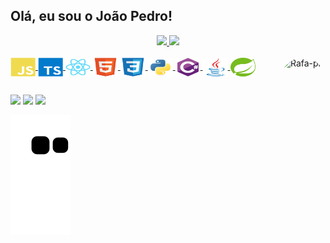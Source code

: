 ## Olá, eu sou o João Pedro!

<div align="center" display="flex">
  <a href="https://github.com/jaotz">
  <img height="170em" src="https://github-readme-stats.vercel.app/api?username=jaotz&show_icons=true&theme=github_dark&include_all_commits=true&count_private=true"/>
  <img height="170em" src="https://github-readme-stats.vercel.app/api/top-langs/?username=jaotz&layout=compact&langs_count=7&theme=github_dark"/>
</div>
  
<div style="display: inline_block"><br>
  <img align="center" alt="Rafa-Js" height="30" width="40" src="https://raw.githubusercontent.com/devicons/devicon/master/icons/javascript/javascript-plain.svg">
  <img align="center" alt="Rafa-Ts" height="30" width="40" src="https://raw.githubusercontent.com/devicons/devicon/master/icons/typescript/typescript-plain.svg">
  
  <img align="center" alt="Rafa-React" height="30" width="40" src="https://raw.githubusercontent.com/devicons/devicon/master/icons/react/react-original.svg">
  <img align="center" alt="Rafa-HTML" height="30" width="40" src="https://raw.githubusercontent.com/devicons/devicon/master/icons/html5/html5-original.svg">
  <img align="center" alt="Rafa-CSS" height="30" width="40" src="https://raw.githubusercontent.com/devicons/devicon/master/icons/css3/css3-original.svg">
  <img align="center" alt="Rafa-Python" height="30" width="40" src="https://raw.githubusercontent.com/devicons/devicon/master/icons/python/python-original.svg">
  <img align="center" alt="Rafa-Csharp" height="30" width="40" src="https://raw.githubusercontent.com/devicons/devicon/master/icons/csharp/csharp-original.svg">
  <img align="center" alt="Rafa-Csharp" height="30" width="40" src="https://raw.githubusercontent.com/devicons/devicon/master/icons/java/java-original.svg">
  <img align="center" alt="Rafa-Csharp" height="30" width="40" src="https://raw.githubusercontent.com/devicons/devicon/master/icons/spring/spring-original.svg">
  <img align="right" alt="Rafa-pic" height="150" style="border-radius:100px;" src="https://lh3.googleusercontent.com/zVlAqduNBg89eTR0XMmOztR-a6r5DpMJX5LJSnQlxNUjXeE8E4FYGjS_dgnk5oukUA_5wpxCuitLzwk5TFsXVIpHrl3GzLrmUrzOMCrG8rR8MRMeMhaKx0Ts3podZzIwYZxJkEk-EPpLwElFjC7iP4x30tJtBEL99grfoINjDrosJVz5ggwlqx7KZlMzQtk6JRID4nVFwlTWI8r4o6LgzqH-aiQmFKjnzLJBkySZ9cQ1qlOE3Ga3ngZq5LW-JM3qRHZ0YYVNQPYIeem-zI7jk1_JtSSRLWbfdZJUX63lstMD0cTsMktK1xu4f3XmB_lUIREfZCuK6dB4agv7KPRUcqXivOlZuCYDO7G2gB4U4-X-FRCc0edi0ylhQj1Zsdz4wvDv8QDYSwIENlRFXPrISLjqmMYse5KG8wCRGd2hhkaPEaMAg23QlladFmwMTNha2nqSDF60PVDuuSEIYl2OmE5BvpXnEOw48E8Ak_fuMZs43nnwP1yfkoJl6PEHxRcOynfSFOpDD1EGBoTFujQGfYv2ZEruTfrtANsrW8oo8zDeX6TSuWqnytLI-LWvAFFB3P2DbTqnN-JaV_KDdDSmgijE3jx_rHd_dkiXLj-elRWVymJH4rdUEkVLSFSK2DDyVDV1cMeSdHl30fBpS1Cky2g2hm11a296Q83gqrW5YjLuH6FPLgnBfTv1TzlHLDB2vkktPpHv_okcYZs-Y0rWzgAESA=s594-no?authuser=0">
</div>
  
##
 
<div> 
  <a href="https://instagram.com/jao.p_gomes" target="_blank"><img src="https://img.shields.io/badge/-Instagram-%23E4405F?style=for-the-badge&logo=instagram&logoColor=white" target="_blank"></a> 
  <a href = "mailto:codgomes@gmail.com"><img src="https://img.shields.io/badge/-Gmail-%23333?style=for-the-badge&logo=gmail&logoColor=white" target="_blank"></a>
  <a href="https://www.linkedin.com/in/jo%C3%A3o-p-591751113/" target="_blank"><img src="https://img.shields.io/badge/-LinkedIn-%230077B5?style=for-the-badge&logo=linkedin&logoColor=white" target="_blank"></a> 
 
  ![Snake animation](https://github.com/rafaballerini/rafaballerini/blob/output/github-contribution-grid-snake.svg)
 
</div>
